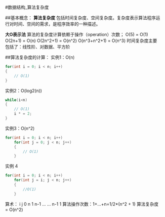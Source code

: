 
#数据结构_算法复杂度

##基本概念：
**算法复杂度**
	包括时间复杂度、空间复杂度。复杂度表示算法程序运行对时间、空间的需求，是程序效率的一种描述。
	
 **大O表示法**
	算法的复杂度计算依赖于操作（operation）次数；
	O(5) = O(1)
	O(2n+1) = O(n)
	O(2n^2+1) = O(n^2)
	O(n^3+n^2+1) = O(n^3)
	时间复杂度主要包括了：线性阶、对数据、平方阶

##算法复杂度的计算：
实例1：O(n)

``` c
for(int i = 0; i < n; i++)
{
	// O(1)
}
```

实例2：O(log2(n))

``` cpp
while(i<n)
{
	// O(1)
	i * = 2;
}

```

实例3：O(n^2)

``` c
for(int i = 0; i < n; i++)
	for(int j = 0; j < n; j++)
	{
		// O(1)
	}
```

实例 4

``` c
for(int i = 0; i < n; i++)
	for(int j = i; j < n; j++)
	{
		//O(1)
	}
```
算术：
	i				  j
	0				n
	1				n-1
	... 			...
	n-1			  1
	算法操作次数：1+...+n=1/2*(n^2 + 1) 
	算法复杂度 = O(n^2)
	
